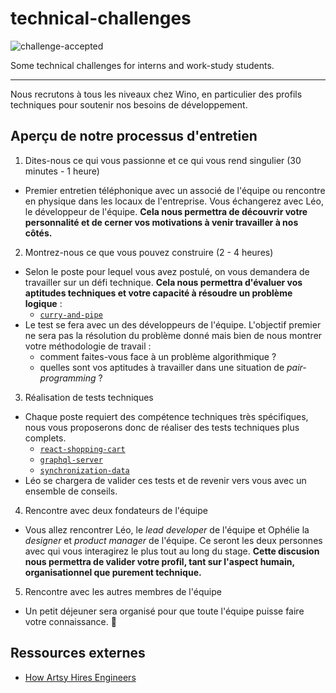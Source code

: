 # technical-challenges

![challenge-accepted](https://i.giphy.com/media/GgcusW5RLS9Nu/giphy.webp)

Some technical challenges for interns and work-study students. 

---

Nous recrutons à tous les niveaux chez Wino, en particulier des profils techniques pour soutenir nos besoins de développement.

## Aperçu de notre processus d'entretien

1. Dites-nous ce qui vous passionne et ce qui vous rend singulier (30 minutes - 1 heure)
* Premier entretien téléphonique avec un associé de l'équipe ou rencontre en physique dans les locaux de l'entreprise. Vous échangerez avec Léo, le développeur de l'équipe. **Cela nous permettra de découvrir votre personnalité et de cerner vos motivations à venir travailler à nos côtés.**

2. Montrez-nous ce que vous pouvez construire (2 - 4 heures)
* Selon le poste pour lequel vous avez postulé, on vous demandera de travailler sur un défi technique. **Cela nous permettra d'évaluer vos aptitudes techniques et votre capacité à résoudre un problème logique** :
  * [`curry-and-pipe`](curry-and-pipe)
* Le test se fera avec un des développeurs de l'équipe. L'objectif premier ne sera pas la résolution du problème donné mais bien de nous montrer votre méthodologie de travail : 
  * comment faites-vous face à un problème algorithmique ?
  * quelles sont vos aptitudes à travailler dans une situation de *pair-programming* ?

3. Réalisation de tests techniques
* Chaque poste requiert des compétence techniques très spécifiques, nous vous proposerons donc de réaliser des tests techniques plus complets. 
  * [`react-shopping-cart`](react-shopping-cart)
  * [`graphql-server`](graphql-server)
  * [`synchronization-data`](synchronization-data)
* Léo se chargera de valider ces tests et de revenir vers vous avec un ensemble de conseils.

4. Rencontre avec deux fondateurs de l'équipe
* Vous allez rencontrer Léo, le *lead developer* de l'équipe et Ophélie la *designer* et *product manager* de l'équipe. Ce seront les deux personnes avec qui vous interagirez le plus tout au long du stage. **Cette discusion nous permettra de valider votre profil, tant sur l'aspect humain, organisationnel que purement technique.**

5. Rencontre avec les autres membres de l'équipe
* Un petit déjeuner sera organisé pour que toute l'équipe puisse faire votre connaissance. 🎊

## Ressources externes

* [How Artsy Hires Engineers](http://artsy.github.io/blog/2019/01/23/artsy-engineering-hiring/)
